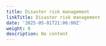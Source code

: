 ```yaml
---
title: Disaster risk management
linkTitle: Disaster risk management
date: '2025-05-01T21:06:00Z'
weight: 0
description: No content
---
```



